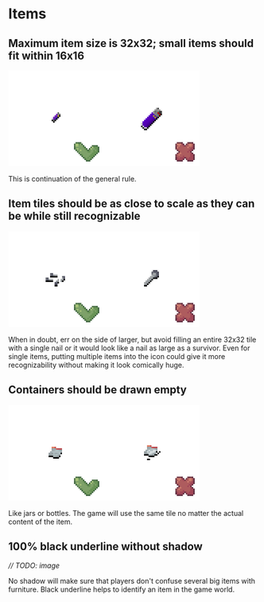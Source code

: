# Items

## Maximum item size is 32x32; small items should fit within 16x16

![item-proportions](image/item-proportions.png)

This is continuation of the general rule.

## Item tiles should be as close to scale as they can be while still recognizable

![item-group](image/item-group.png)

When in doubt, err on the side of larger, but avoid filling an entire 32x32 tile with a single nail or it would look like a nail as large as a survivor.
Even for single items, putting multiple items into the icon could give it more recognizability without making it look comically huge.

## Containers should be drawn empty

![containers](image/containers.png)

Like jars or bottles. The game will use the same tile no matter the actual content of the item.

## 100% black underline without shadow

*// TODO: image*

No shadow will make sure that players don't confuse several big items with furniture. Black underline helps to identify an item in the game world.
